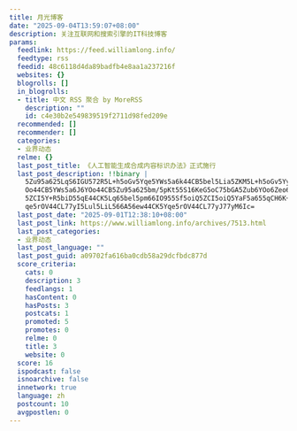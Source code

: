```yaml
---
title: 月光博客
date: "2025-09-04T13:59:07+08:00"
description: 关注互联网和搜索引擎的IT科技博客
params:
  feedlink: https://feed.williamlong.info/
  feedtype: rss
  feedid: 48c6118d4da89badfb4e8aa1a237216f
  websites: {}
  blogrolls: []
  in_blogrolls:
  - title: 中文 RSS 聚合 by MoreRSS
    description: ""
    id: c4e30b2e549839519f2711d98fed209e
  recommended: []
  recommender: []
  categories:
  - 业界动态
  relme: {}
  last_post_title: 《人工智能生成合成内容标识办法》正式施行
  last_post_description: !!binary |
    5Zu95a625LqS6IGU572R5L+h5oGv5Yqe5YWs5a6k44CB5bel5Lia5ZKM5L+h5oGv5YyW6Y
    Oo44CB5YWs5a6J6YOo44CB5Zu95a625bm/5pKt55S16KeG5oC75bGA5Zub6YOo6Zeo6IGU
    5ZCI5Y+R5biD55qE44CK5Lq65bel5pm66IO955Sf5oiQ5ZCI5oiQ5YaF5a655qCH6K+G5Y
    qe5rOV44CL77yI5Lul5LiL566A56ew44CK5Yqe5rOV44CL77yJ77yM6Ic=
  last_post_date: "2025-09-01T12:38:10+08:00"
  last_post_link: https://www.williamlong.info/archives/7513.html
  last_post_categories:
  - 业界动态
  last_post_language: ""
  last_post_guid: a09702fa616ba0cdb58a29dcfbdc877d
  score_criteria:
    cats: 0
    description: 3
    feedlangs: 1
    hasContent: 0
    hasPosts: 3
    postcats: 1
    promoted: 5
    promotes: 0
    relme: 0
    title: 3
    website: 0
  score: 16
  ispodcast: false
  isnoarchive: false
  innetwork: true
  language: zh
  postcount: 10
  avgpostlen: 0
---
```

